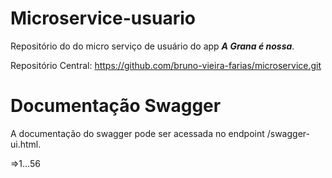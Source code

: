 # Microservice-usuario
Repositório do do micro serviço de usuário do app ***A Grana é nossa***.

Repositório Central: https://github.com/bruno-vieira-farias/microservice.git

# Documentação Swagger
A documentação do swagger pode ser acessada no endpoint /swagger-ui.html.

=>1...56
